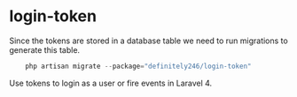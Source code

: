 login-token
==============



Since the tokens are stored in a database table we need to run migrations to generate this table.

```php
	php artisan migrate --package="definitely246/login-token"
```


Use tokens to login as a user or fire events in Laravel 4.